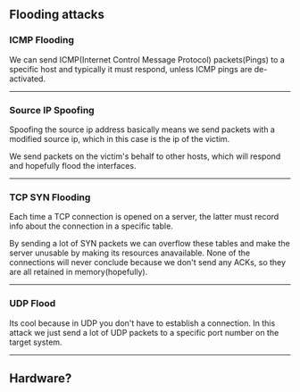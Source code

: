 ## Flooding attacks
### ICMP Flooding

We can send ICMP(Internet Control Message Protocol) packets(Pings) to a specific host and typically it must respond, unless ICMP pings are de-activated.

---

### Source IP Spoofing

Spoofing the source ip address basically means we send packets with a modified source ip, which in this case is the ip of the victim.

We send packets on the victim's behalf to other hosts, which will respond and hopefully flood the interfaces.

---

### TCP SYN Flooding

Each time a TCP connection is opened on a server, the latter must record info about the connection in a specific table.

By sending a lot of SYN packets we can overflow these tables and make the server unusable by making its resources anavailable. None of the connections will never conclude because we don't send any ACKs, so they are all retained in memory(hopefully).

---

### UDP Flood

Its cool because in UDP you don't have to establish a connection. 
In this attack we just send a lot of UDP packets to a specific port number on the target system.

---

## Hardware?
